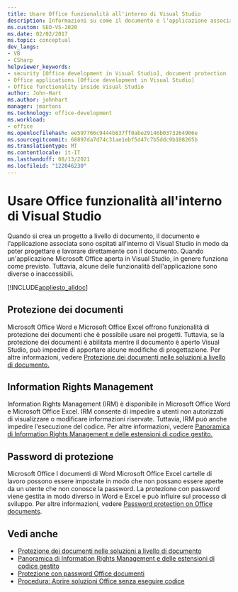```yaml
---
title: Usare Office funzionalità all'interno di Visual Studio
description: Informazioni su come il documento e l'applicazione associata da un progetto a livello di documento sono ospitati all'interno di Visual Studio in modo da poter lavorare direttamente con il documento.
ms.custom: SEO-VS-2020
ms.date: 02/02/2017
ms.topic: conceptual
dev_langs:
- VB
- CSharp
helpviewer_keywords:
- security [Office development in Visual Studio], document protection
- Office applications [Office development in Visual Studio]
- Office functionality inside Visual Studio
author: John-Hart
ms.author: johnhart
manager: jmartens
ms.technology: office-development
ms.workload:
- office
ms.openlocfilehash: ee597766c9444b837ff0abe29146b0373264906e
ms.sourcegitcommit: 68897da7d74c31ae1ebf5d47c7b5ddc9b108265b
ms.translationtype: MT
ms.contentlocale: it-IT
ms.lasthandoff: 08/13/2021
ms.locfileid: "122046230"
---
```

# <a name="use-office-functionality-inside-of-visual-studio"></a>Usare Office funzionalità all'interno di Visual Studio
  Quando si crea un progetto a livello di documento, il documento e l'applicazione associata sono ospitati all'interno di Visual Studio in modo da poter progettare e lavorare direttamente con il documento. Quando un'applicazione Microsoft Office aperta in Visual Studio, in genere funziona come previsto. Tuttavia, alcune delle funzionalità dell'applicazione sono diverse o inaccessibili.

 [!INCLUDE[appliesto_alldoc](../vsto/includes/appliesto-alldoc-md.md)]

## <a name="document-protection"></a>Protezione dei documenti
 Microsoft Office Word e Microsoft Office Excel offrono funzionalità di protezione dei documenti che è possibile usare nei progetti. Tuttavia, se la protezione dei documenti è abilitata mentre il documento è aperto Visual Studio, può impedire di apportare alcune modifiche di progettazione. Per altre informazioni, vedere [Protezione dei documenti nelle soluzioni a livello di documento.](../vsto/document-protection-in-document-level-solutions.md)

## <a name="information-rights-management"></a>Information Rights Management
 Information Rights Management (IRM) è disponibile in Microsoft Office Word e Microsoft Office Excel. IRM consente di impedire a utenti non autorizzati di visualizzare o modificare informazioni riservate. Tuttavia, IRM può anche impedire l'esecuzione del codice. Per altre informazioni, vedere [Panoramica di Information Rights Management e delle estensioni di codice gestito.](../vsto/information-rights-management-and-managed-code-extensions-overview.md)

## <a name="password-protection"></a>Password di protezione
 Microsoft Office I documenti di Word Microsoft Office Excel cartelle di lavoro possono essere impostate in modo che non possano essere aperte da un utente che non conosce la password. La protezione con password viene gestita in modo diverso in Word e Excel e può influire sul processo di sviluppo. Per altre informazioni, vedere [Password protection on Office documents](../vsto/password-protection-on-office-documents.md).

## <a name="see-also"></a>Vedi anche
- [Protezione dei documenti nelle soluzioni a livello di documento](../vsto/document-protection-in-document-level-solutions.md)
- [Panoramica di Information Rights Management e delle estensioni di codice gestito](../vsto/information-rights-management-and-managed-code-extensions-overview.md)
- [Protezione con password Office documenti](../vsto/password-protection-on-office-documents.md)
- [Procedura: Aprire soluzioni Office senza eseguire codice](../vsto/how-to-open-office-solutions-without-running-code.md)
